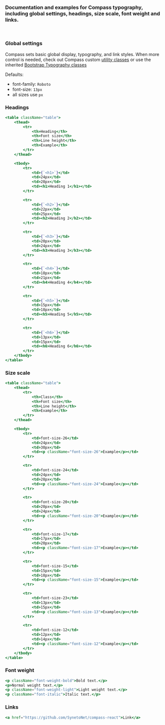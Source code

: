 ### Documentation and examples for Compass typography, including global settings, headings, size scale, font weight and links. ###
<br/>

### **Global settings** ###
Compass sets basic global display, typography, and link styles.
When more control is needed, check out Compass custom [utility classes](src/base/Utilities.md) or use the inherited
 [Bootstrap Typography classes](https://getbootstrap.com/docs/4.4/content/typography/)

Defaults:
- font-family: `Roboto`
- font-size: `13px`
- all sizes use `px`

### **Headings** ###
```jsx
<table className="table">
    <thead>
        <tr>
            <th>Heading</th>
            <th>Font size</th>
            <th>Line height</th>
            <th>Example</th>
        </tr>
    </thead>

    <tbody>
        <tr>
            <td>{`<h1>`}</td>
            <td>24px</td>
            <td>28px</td>
            <td><h1>Heading 1</h1></td>
        </tr>

        <tr>
            <td>{`<h2>`}</td>
            <td>22px</td>
            <td>25px</td>
            <td><h2>Heading 2</h2></td>
        </tr>

        <tr>
            <td>{`<h3>`}</td>
            <td>20px</td>
            <td>24px</td>
            <td><h3>Heading 3</h3></td>
        </tr>

        <tr>
            <td>{`<h4>`}</td>
            <td>18px</td>
            <td>21px</td>
            <td><h4>Heading 4</h4></td>
        </tr>

        <tr>
            <td>{`<h5>`}</td>
            <td>15px</td>
            <td>18px</td>
            <td><h5>Heading 5</h5></td>
        </tr>

        <tr>
            <td>{`<h6>`}</td>
            <td>13px</td>
            <td>15px</td>
            <td><h6>Heading 6</h6></td>
        </tr>
    </tbody>
</table>
```

### **Size scale** ###
```jsx
<table className="table">
    <thead>
        <tr>
            <th>Class</th>
            <th>Font size</th>
            <th>Line height</th>
            <th>Example</th>
        </tr>
    </thead>

    <tbody>
        <tr>
            <td>font-size-26</td>
            <td>24px</td>
            <td>30px</td>
            <td><p className="font-size-26">Example</p></td>
        </tr>

        <tr>
            <td>font-size-24</td>
            <td>24px</td>
            <td>28px</td>
            <td><p className="font-size-24">Example</p></td>
        </tr>

        <tr>
            <td>font-size-20</td>
            <td>20px</td>
            <td>24px</td>
            <td><p className="font-size-20">Example</p></td>
        </tr>

        <tr>
            <td>font-size-17</td>
            <td>17px</td>
            <td>20px</td>
            <td><p className="font-size-17">Example</p></td>
        </tr>

        <tr>
            <td>font-size-15</td>
            <td>15px</td>
            <td>18px</td>
            <td><p className="font-size-15">Example</p></td>
        </tr>

        <tr>
            <td>font-size-23</td>
            <td>13px</td>
            <td>15px</td>
            <td><p className="font-size-13">Example</p></td>
        </tr>

        <tr>
            <td>font-size-12</td>
            <td>12px</td>
            <td>14px</td>
            <td><p className="font-size-12">Example</p></td>
        </tr>
    </tbody>
</table>
```

### **Font weight** ###
```jsx
<p className="font-weight-bold">Bold text.</p>
<p>Normal weight text.</p>
<p className="font-weight-light">Light weight text.</p>
<p className="font-italic">Italic text.</p>
```

### **Links** ###
```jsx
<a href="https://github.com/SynetoNet/compass-react">Link</a>
```
